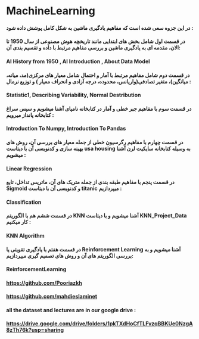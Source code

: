 # MachineLearning 
#### در این جزوه سعی شده است که مفاهیم یادگیری ماشین به شکل کامل پوشش داده شود :
#### در قسمت اول شامل بخش های ابتدایی مانند تاریخچه هوش مصنوعی از سال 1950 تا الان، مقدمه ای به یادگیری ماشین و بررسی مفاهیم مرتبط با داده و تقسیم بندی آن:
#### AI History from 1950 , AI Introduction , About Data Model 
#### در قسمت دوم شامل مفاهیم مرتبط با آمار و احتمال شامل معیار های مرکزی(مد، میانه، میانگین)، متغیر تصادفی(واریانس، محدوده، درجه آزادی و انحراف معیار ) و توزیع نرمال :
#### Statistic1, Describing Variability, Normal Destribution
#### در قسمت سوم با مفاهیم جبر خطی و آمار در کتابخانه نامپای آشنا میشویم و سپس سراغ کتابخانه پانداز میرویم :
#### Introduction To Numpy, Introduction To Pandas
#### در قسمت چهارم با مفاهیم رگرسیون خطی از جمله معیار های بررسی آن، روش های بهینه سازی و کدنویسی آن با دیتاست usa housing به وسیله کتابخانه سایکیت لرن آشنا میشویم :
#### Linear Regression
#### در قسمت پنجم با مفاهیم طبقه بندی از جمله متریک های آن، ماتریس تداخل، تابع Sigmoid و کدنویسی آن با دیتاست titanic میپردازیم :
#### Classification
#### در قسمت ششم هم با الگوریتم KNN آشنا میشویم و با دیتاست KNN_Project_Data کار میکنیم :
#### KNN Algorithm
#### در قسمت هفتم با یادگیری تقویتی یا Reinforcement Learning آشنا میشویم و به بررسی الگوریتم های آن و روش های تصمیم گیری میپردازیم:
#### ReinforcementLearning

#### https://github.com/Pooriazkh
#### https://github.com/mahdieslaminet
#### all the dataset and lectures are in our google drive :
#### https://drive.google.com/drive/folders/1pkTXdHoCfTLFvzqBBKUe0NzgA8zTh76k?usp=sharing
